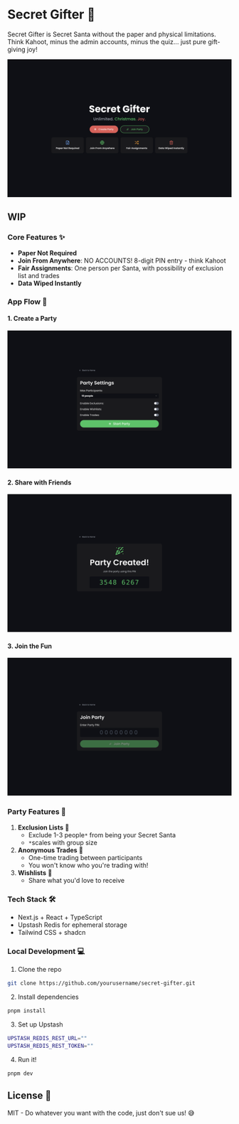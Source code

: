 # Secret Gifter 🎁
Secret Gifter is Secret Santa without the paper and physical limitations. Think Kahoot, minus the admin accounts, minus the quiz... just pure gift-giving joy!

![Home Screen](images/home.png)

## WIP

### Core Features ✨
- **Paper Not Required**
- **Join From Anywhere**: NO ACCOUNTS! 8-digit PIN entry - think Kahoot
- **Fair Assignments**: One person per Santa, with possibility of exclusion list and trades
- **Data Wiped Instantly**

### App Flow 🎯

#### 1. Create a Party
![Create Party Screen](images/create_party.png)

#### 2. Share with Friends
![Share Party Screen](images/share_party.png)

#### 3. Join the Fun
![Join Party Screen](images/join_party.png)

### Party Features 🎄
1. **Exclusion Lists** 👥
   - Exclude 1-3 people`*` from being your Secret Santa
   - `*`scales with group size
2. **Anonymous Trades** 🔄
   - One-time trading between participants
   - You won't know who you're trading with!
3. **Wishlists** 📝
   - Share what you'd love to receive

### Tech Stack 🛠
- Next.js + React + TypeScript
- Upstash Redis for ephemeral storage
- Tailwind CSS + shadcn

### Local Development 💻
1. Clone the repo
```bash
git clone https://github.com/yourusername/secret-gifter.git
```
2. Install dependencies
```bash
pnpm install
```
3. Set up Upstash
```bash
UPSTASH_REDIS_REST_URL=""
UPSTASH_REDIS_REST_TOKEN=""
```
4. Run it!
```bash
pnpm dev
```

## License 📄
MIT - Do whatever you want with the code, just don't sue us! 😅
```
